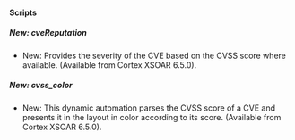 
#### Scripts

##### New: cveReputation

- New: Provides the severity of the CVE based on the CVSS score where available. (Available from Cortex XSOAR 6.5.0).
##### New: cvss_color

- New: This dynamic automation parses the CVSS score of a CVE and presents it in the layout in color according to its score. (Available from Cortex XSOAR 6.5.0).
